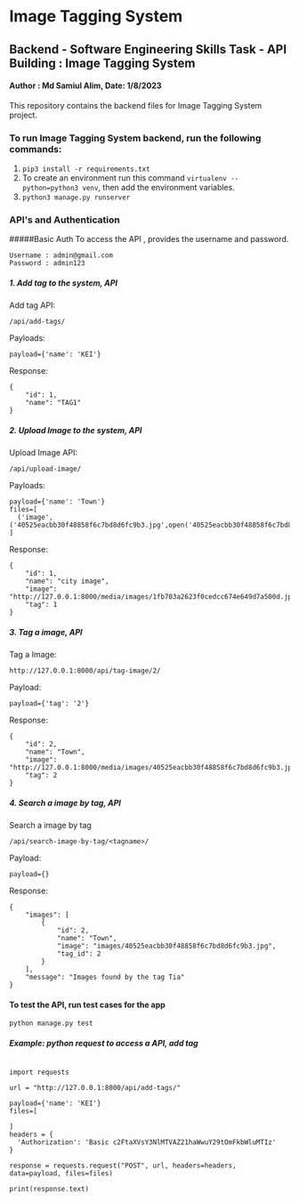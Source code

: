 # Image Tagging System
## Backend - Software Engineering Skills Task - API Building : Image Tagging System
#### Author : Md Samiul Alim,  Date: 1/8/2023

This repository contains the backend files for Image Tagging System project.


### To run Image Tagging System backend, run the following commands:

1. `pip3 install -r requirements.txt`
2. To create an environment run this command  `virtualenv --python=python3 venv`, then add the environment variables.
3. `python3 manage.py runserver `

### API's and Authentication

#####Basic Auth 
To access the API , provides the username and password.
```
Username : admin@gmail.com
Password : admin123
```

##### 1. Add tag to the system, API
Add tag API:

`/api/add-tags/`

Payloads:
```
payload={'name': 'KEI'}
```
Response:
```
{
    "id": 1,
    "name": "TAG1"
}
```
##### 2. Upload Image to the system, API
Upload Image API:

`/api/upload-image/`

Payloads:
```
payload={'name': 'Town'}
files=[
  ('image',('40525eacbb30f48858f6c7bd8d6fc9b3.jpg',open('40525eacbb30f48858f6c7bd8d6fc9b3.jpg','rb'),'image/jpeg'))
]

```
Response:

```
{
    "id": 1,
    "name": "city image",
    "image": "http://127.0.0.1:8000/media/images/1fb703a2623f0cedcc674e649d7a500d.jpg",
    "tag": 1
}
```

##### 3. Tag a image, API
Tag a Image:

``
http://127.0.0.1:8000/api/tag-image/2/
``

Payload:
``` 
payload={'tag': '2'}
```
Response:
```
{
    "id": 2,
    "name": "Town",
    "image": "http://127.0.0.1:8000/media/images/40525eacbb30f48858f6c7bd8d6fc9b3.jpg",
    "tag": 2
}
```
##### 4. Search a image by tag, API
Search a image by tag

`/api/search-image-by-tag/<tagname>/`

Payload:
```
payload={}
```
Response:
```
{
    "images": [
        {
            "id": 2,
            "name": "Town",
            "image": "images/40525eacbb30f48858f6c7bd8d6fc9b3.jpg",
            "tag_id": 2
        }
    ],
    "message": "Images found by the tag Tia"
}
```
#### To test the API, run test cases for the app
`python manage.py test`


##### Example: python request to access a API, add tag
```

import requests

url = "http://127.0.0.1:8000/api/add-tags/"

payload={'name': 'KEI'}
files=[

]
headers = {
  'Authorization': 'Basic c2FtaXVsY3NlMTVAZ21haWwuY29tOmFkbWluMTIz'
}

response = requests.request("POST", url, headers=headers, data=payload, files=files)

print(response.text)
```
